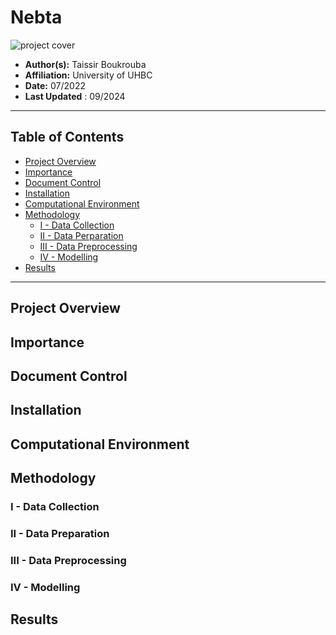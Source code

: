 # Nebta
![project cover](https://github.com/taissirboukrouba/Plant-Classification-Using-Vision-Transformers/assets/89689459/dd62e9bd-b0e4-4abb-ba60-87e925074623)


- **Author(s):** Taissir Boukrouba
- **Affiliation:** University of UHBC   
- **Date:** 07/2022
- **Last Updated** : 09/2024

---

## Table of Contents
- [Project Overview](#project-overview)
- [Importance](#importance)
- [Document Control](#document-control)
- [Installation](#installation)
- [Computational Environment](#computational-environment)
- [Methodology](#methodology)
    - [I - Data Collection](#i---data-collection)
    - [II - Data Perparation](#ii---data-preparation)
    - [III - Data Preprocessing](#iii---data-preprocessing)
    - [IV - Modelling](#iv---modelling)
- [Results](#results)


---

## Project Overview

## Importance

## Document Control

## Installation


## Computational Environment



## Methodology 

### I - Data Collection 
### II - Data Preparation
### III - Data Preprocessing
### IV - Modelling
## Results 
